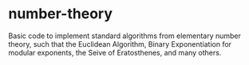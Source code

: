 # number-theory
Basic code to implement standard algorithms from elementary number theory, such that the Euclidean Algorithm, Binary Exponentiation for modular exponents, the Seive of Eratosthenes, and many others.
